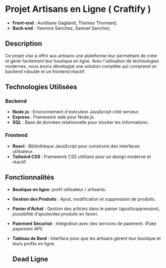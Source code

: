 # Projet Artisans en Ligne ( Craftify ) 

- **Front-end** : Auréliane Gagliardi,  Thomas Thonnard;
- **Back-end** : Yasmine Sanchez,  Samuel Sanchez;

## Description

Ce projet vise à offrir aux artisans une plateforme leur permettant de créer et gérer facilement leur boutique en ligne.
Avec l'utilisation de technologies modernes, nous avons développé une solution complète qui comprend un backend robuste et un frontend réactif.

## Technologies Utilisées

### Backend
- **Node.js** : Environnement d'exécution JavaScript côté serveur.
- **Express** : Framework web pour Node.js.
- **SQL** : Base de données relationnelle pour stocker les informations.

### Frontend
- **React** : Bibliothèque JavaScript pour construire des interfaces utilisateur.
- **Tailwind CSS** : Framework CSS utilitaire pour un design moderne et réactif.

## Fonctionnalités

- **Boutique en ligne**: profil utilisateur / artisants.
- **Gestion des Produits** : Ajout, modification et suppression de produits.
- **Panier d'Achat** : Gestion des articles dans le panier (ajout/suppression), possibilité d'ajouterdes produits en favori.
- **Paiement Sécurisé** : Intégration avec des services de paiement. (Fake payement API)
- **Tableau de Bord** : Interface pour que les artisans gèrent leur boutique et leurs profils en ligne.

  
  ## Dead Ligne 

